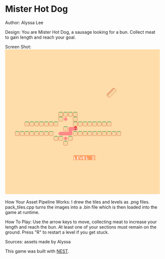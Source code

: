 # Mister Hot Dog

Author: Alyssa Lee

Design: You are Mister Hot Dog, a sausage looking for a bun. Collect meat to gain length and reach your goal. 

Screen Shot:
![Screen Shot](screenshot.png)

How Your Asset Pipeline Works:
I drew the tiles and levels as .png files. pack_tiles.cpp turns the images into a .bin file which is then loaded into the game at runtime. 

How To Play:
Use the arrow keys to move, collecting meat to increase your length and reach the bun. At least one of your sections must remain on the ground. Press "R" to restart a level if you get stuck. 

Sources: 
assets made by Alyssa 

This game was built with [NEST](NEST.md).

